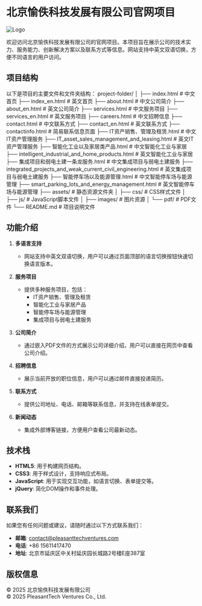 # 北京愉佚科技发展有限公司官网项目

![Logo](assets/images/logo.png)

欢迎访问北京愉佚科技发展有限公司的官网项目。本项目旨在展示公司的技术实力、服务能力、创新解决方案以及联系方式等信息。网站支持中英文双语切换，方便不同语言的用户访问。

## 项目结构

以下是项目的主要文件和文件夹结构：
project-folder/
│
├── index.html                # 中文首页
├── index_en.html             # 英文首页
├── about.html                # 中文公司简介
├── about_en.html             # 英文公司简介
├── services.html             # 中文服务项目
├── services_en.html          # 英文服务项目
├── careers.html              # 中文招聘信息
├── contact.html              # 中文联系方式
├── contact_en.html           # 英文联系方式
├── contactinfo.html          # 简易联系信息页面
├── IT资产销售、管理及租赁.html   # 中文IT资产管理服务
├── IT_asset_sales_management_and_leasing.html  # 英文IT资产管理服务
├── 智能化工业以及家居类产品.html  # 中文智能化工业与家居
├── intelligent_industrial_and_home_products.html  # 英文智能化工业与家居
├── 集成项目和弱电土建一条龙服务.html  # 中文集成项目与弱电土建服务
├── integrated_projects_and_weak_current_civil_engineering.html  # 英文集成项目与弱电土建服务
├── 智能停车场以及能源管理.html  # 中文智能停车场与能源管理
├── smart_parking_lots_and_energy_management.html  # 英文智能停车场与能源管理
├── assets/                   # 静态资源文件夹
│   ├── css/                  # CSS样式文件
│   ├── js/                   # JavaScript脚本文件
│   ├── images/               # 图片资源
│   └── pdf/                  # PDF文件
└── README.md                 # 项目说明文件

## 功能介绍

1. **多语言支持**
   - 网站支持中英文双语切换，用户可以通过页面顶部的语言切换按钮快速切换语言版本。

2. **服务项目**
   - 提供多种服务项目，包括：
     - IT资产销售、管理及租赁
     - 智能化工业与家居产品
     - 智能停车场与能源管理
     - 集成项目与弱电土建服务

3. **公司简介**
   - 通过嵌入PDF文件的方式展示公司详细介绍，用户可以直接在网页中查看公司介绍。

4. **招聘信息**
   - 展示当前开放的职位信息，用户可以通过邮件直接投递简历。

5. **联系方式**
   - 提供公司地址、电话、邮箱等联系信息，并支持在线表单提交。

6. **新闻动态**
   - 集成外部博客链接，方便用户查看公司最新动态。

## 技术栈

- **HTML5**: 用于构建网页结构。
- **CSS3**: 用于样式设计，支持响应式布局。
- **JavaScript**: 用于实现交互功能，如语言切换、表单提交等。
- **jQuery**: 简化DOM操作和事件处理。

## 联系我们

如果您有任何问题或建议，请随时通过以下方式联系我们：

- **邮箱**: contact@pleasanttechventures.com
- **电话**: +86 15611417470
- **地址**: 北京市延庆区中关村延庆园长城路2号楼E座387室

## 版权信息

© 2025 北京愉佚科技发展有限公司  
© 2025 PleasantTech Ventures Co., Ltd.
